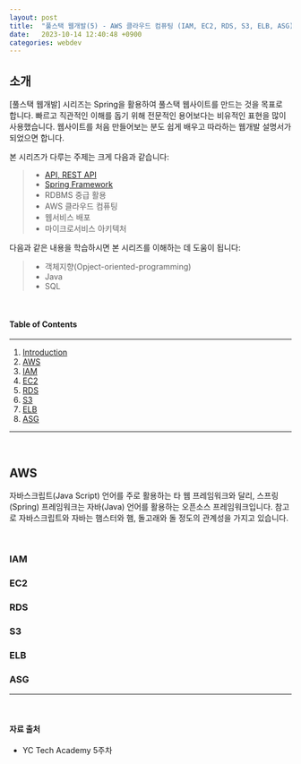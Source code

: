 ```yaml
---
layout: post
title:  "풀스택 웹개발(5) - AWS 클라우드 컴퓨팅 (IAM, EC2, RDS, S3, ELB, ASG)"
date:   2023-10-14 12:40:48 +0900
categories: webdev
---
```



## 소개
[풀스택 웹개발] 시리즈는 Spring을 활용하여 풀스택 웹사이트를 만드는 것을 목표로 합니다. 빠르고 직관적인 이해를 돕기 위해 전문적인 용어보다는 비유적인 표현을 많이 사용했습니다. 웹사이트를 처음 만들어보는 분도 쉽게 배우고 따라하는 웹개발 설명서가 되었으면 합니다.

본 시리즈가 다루는 주제는 크게 다음과 같습니다:
> - [API, REST API](#https://minisemin.github.io/webdev/2023/09/09/webdev1.html)
> - [Spring Framework](#https://minisemin.github.io/webdev/2023/09/14/webdev2.html)
> - RDBMS 중급 활용
> - AWS 클라우드 컴퓨팅
> - 웹서비스 배포
> - 마이크로서비스 아키텍처

다음과 같은 내용을 학습하시면 본 시리즈를 이해하는 데 도움이 됩니다:
> - 객체지향(Opject-oriented-programming)
> - Java
> - SQL

&nbsp;
&nbsp;
&nbsp;
&nbsp;
&nbsp;

#### Table of Contents
---
1. [Introduction](#소개)
2. [AWS](#aws)
3. [IAM](#iam)
4. [EC2](#ec2)
5. [RDS](#rds)
6. [S3](#s3)
7. [ELB](#elb)
8. [ASG](#asg)

---

&nbsp;
&nbsp;
&nbsp;
&nbsp;
&nbsp;

## AWS

자바스크립트(Java Script) 언어를 주로 활용하는 타 웹 프레임워크와 달리, 스프링(Spring) 프레임워크는 자바(Java) 언어를 활용하는 오픈소스 프레임워크입니다. 참고로 자바스크립트와 자바는 햄스터와 햄, 돌고래와 돌 정도의 관계성을 가지고 있습니다.

&nbsp;

### IAM

### EC2

### RDS

### S3

### ELB

### ASG

---

&nbsp;
&nbsp;
&nbsp;
&nbsp;
&nbsp;

#### 자료 출처
- YC Tech Academy 5주차